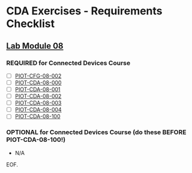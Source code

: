# CDA Exercises - Requirements Checklist


## [Lab Module 08](https://github.com/orgs/programming-the-iot/projects/1#column-10488501)

### REQUIRED for Connected Devices Course

- [ ] [PIOT-CFG-08-002](https://github.com/programming-the-iot/book-exercise-tasks/issues/153)
- [ ] [PIOT-CDA-08-000](https://github.com/programming-the-iot/book-exercise-tasks/issues/146)
- [ ] [PIOT-CDA-08-001](https://github.com/programming-the-iot/book-exercise-tasks/issues/144)
- [ ] [PIOT-CDA-08-002](https://github.com/programming-the-iot/book-exercise-tasks/issues/148)
- [ ] [PIOT-CDA-08-003](https://github.com/programming-the-iot/book-exercise-tasks/issues/149)
- [ ] [PIOT-CDA-08-004](https://github.com/programming-the-iot/book-exercise-tasks/issues/150)
- [ ] [PIOT-CDA-08-100](https://github.com/programming-the-iot/book-exercise-tasks/issues/147)

### OPTIONAL for Connected Devices Course (do these BEFORE PIOT-CDA-08-100!)
- N/A

EOF.
